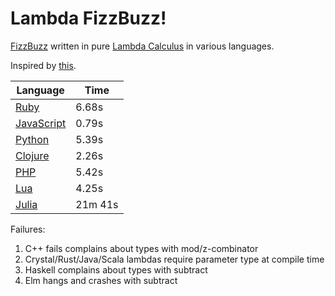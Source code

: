 # Lambda FizzBuzz!

[FizzBuzz](https://en.wikipedia.org/wiki/Fizz_buzz) written in pure [Lambda Calculus](https://en.wikipedia.org/wiki/Lambda_calculus) in various languages.

Inspired by [this](https://tomstu.art/programming-with-nothing).

| Language           | Time    |
|--------------------|---------|
| [Ruby](ruby)       | 6.68s   |
| [JavaScript](js)   | 0.79s   |
| [Python](python)   | 5.39s   |
| [Clojure](clojure) | 2.26s   |
| [PHP](php)         | 5.42s   |
| [Lua](lua)         | 4.25s   |
| [Julia](julia)     | 21m 41s |

Failures:

1. C++ fails complains about types with mod/z-combinator
2. Crystal/Rust/Java/Scala lambdas require parameter type at compile time
3. Haskell complains about types with subtract
4. Elm hangs and crashes with subtract